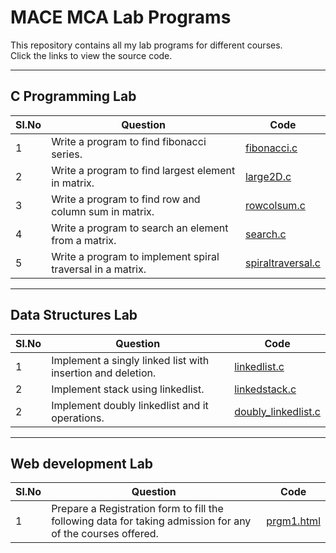# MACE MCA Lab Programs

This repository contains all my lab programs for different courses.  
Click the links to view the source code.

---

## C Programming Lab
| Sl.No | Question | Code |
|-------|----------|------|
| 1 | Write a program to find fibonacci series. | [fibonacci.c](c/fibonacci.c) |
| 2 | Write a program to find largest element in matrix. | [large2D.c](c/large2D.c) |
| 3 | Write a program to find row and column sum in matrix. | [rowcolsum.c](c/rowcolsum.c) |
| 4 | Write a program to search an element from a matrix. | [search.c](c/search.c) |
| 5 | Write a program to implement spiral traversal in a matrix. | [spiraltraversal.c](c/spiraltraversal.c) |

---

## Data Structures Lab
| Sl.No | Question | Code |
|-------|----------|------|
| 1 | Implement a singly linked list with insertion and deletion. | [linkedlist.c](DS/linkedlist.c) |
| 2 | Implement stack using linkedlist. | [linkedstack.c](DS/linkedstack.c) |
| 2 | Implement doubly linkedlist and it operations. | [doubly_linkedlist.c](DS/doubly_linkedlist.c) |

---

## Web development Lab
| Sl.No | Question | Code |
|-------|----------|------|
| 1 |  Prepare a Registration form to fill the following data for taking admission for any of the   courses offered. | [prgm1.html](web_development/prgm1.html) |
